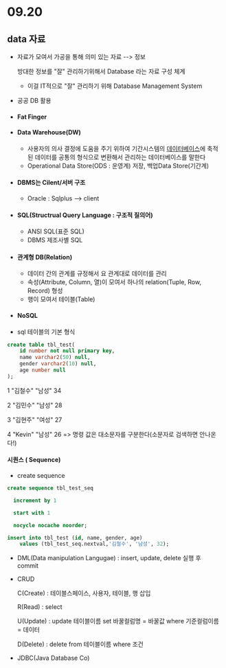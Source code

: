 # 09.20

## data 자료

- 자료가 모여서 가공을 통해 의미 있는 자료 --> 정보

  방대한 정보를  "잘" 관리하기위해서 Database 라는 자료 구성 체계

  - 이걸 IT적으로 "잘" 관리하기 위해 Database Management System

- 공공 DB 활용

- #### Fat Finger

- #### Data Warehouse(DW)

  - 사용자의 의사 결정에 도움을 주기 위하여 기간시스템의 [데이터베이스](https://ko.wikipedia.org/wiki/데이터베이스)에 축적된 데이터를 공통의 형식으로 변환해서 관리하는 데이터베이스를 말한다
  - Operational Data Store(ODS : 운영계) 저장, 백업Data Store(기간계)

- #### DBMS는 Cilent/서버 구조

  - Oracle : Sqlplus --> client

- #### SQL(Structrual Query Language : 구조적 질의어)

  - ANSI SQL(표준 SQL)
  - DBMS 제조사별 SQL

- #### 관계형 DB(Relation)

  - 데이터 간의 관계를 규정해서 요 관계대로 데이터를 관리
  - 속성(Attribute, Column, 열)이 모여서 하나의 relation(Tuple, Row, Record) 형성
  - 행이 모여서 테이블(Table)

- #### NoSQL

- sql 테이블의 기본 형식

```sql
create table tbl_test(
    id number not null primary key,
    name varchar2(50) null,
    gender varchar2(10) null,
    age number null
);
```



1 "김철수" "남성" 34

2 "김민수" "남성" 28

3 "김현주" "여성" 27

4 "Kevin" "남성" 26 => 명령 값은 대소문자를 구분한다(소문자로 검색하면 안나온다!)



#### 시퀀스 ( Sequence)

- create sequence

```sql
create sequence tbl_test_seq

  increment by 1

  start with 1

  nocycle nocache noorder;
```

```sql
insert into tbl_test (id, name, gender, age)
    values (tbl_test_seq.nextval,'김철수', '남성', 32);
```

- DML(Data manipulation Langugae) : insert, update, delete 실행 후 commit

- CRUD

  C(Create) : 테이블스페이스, 사용자, 테이블, 행 삽입

  R(Read) : select

  U(Update) : update 테이블이름 set 바꿀컬럼명 = 바꿀값 where 기준컬럼이름 = 데이터

  D(Delete) : delete from 테이블이름 where 조건

- JDBC(Java Database Co)



